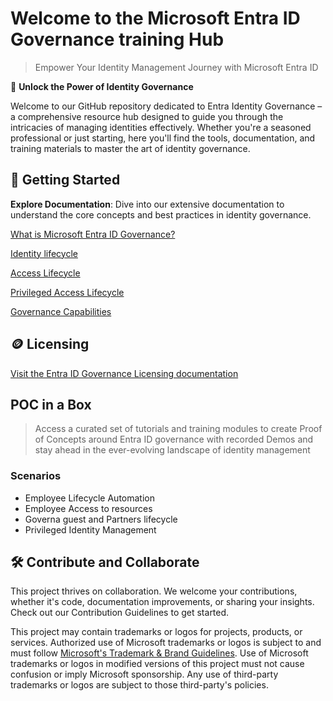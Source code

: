 # Welcome to the Microsoft Entra ID Governance training Hub

> Empower Your Identity Management Journey with Microsoft Entra ID

🔐 **Unlock the Power of Identity Governance** 

Welcome to our GitHub repository dedicated to Entra Identity Governance – a comprehensive resource hub designed to guide you through the intricacies of managing identities effectively. Whether you're a seasoned professional or just starting, here you'll find the tools, documentation, and training materials to master the art of identity governance.

## 🚀 Getting Started

 **Explore Documentation**: Dive into our extensive documentation to understand the core concepts and best practices in identity governance.

[What is Microsoft Entra ID Governance?](https://learn.microsoft.com/en-us/entra/id-governance/identity-governance-overview)

[Identity lifecycle](https://learn.microsoft.com/en-us/entra/id-governance/identity-governance-overview#identity-lifecycle)

[Access Lifecycle](https://learn.microsoft.com/en-us/entra/id-governance/identity-governance-overview#access-lifecycle)

[Privileged Access Lifecycle ](https://learn.microsoft.com/en-us/entra/id-governance/identity-governance-overview#privileged-access-lifecycle)

[Governance Capabilities](https://learn.microsoft.com/en-us/entra/id-governance/identity-governance-overview#governance-capabilities-in-other-microsoft-entra-features) 

## 🪙 Licensing

[Visit the Entra ID Governance Licensing documentation](https://learn.microsoft.com/en-us/entra/id-governance/licensing-fundamentals )



## POC in a Box  

> Access a curated set of tutorials and training modules to create Proof of Concepts around Entra ID governance with recorded Demos and stay ahead in the ever-evolving landscape of identity management

### Scenarios 

- Employee Lifecycle Automation
- Employee Access to resources
- Governa guest and Partners lifecycle
- Privileged Identity Management 


## 🛠️ Contribute and Collaborate
This project thrives on collaboration. We welcome your contributions, whether it's code, documentation improvements, or sharing your insights. Check out our Contribution Guidelines to get started.

This project may contain trademarks or logos for projects, products, or services. Authorized use of Microsoft 
trademarks or logos is subject to and must follow 
[Microsoft's Trademark & Brand Guidelines](https://www.microsoft.com/en-us/legal/intellectualproperty/trademarks/usage/general).
Use of Microsoft trademarks or logos in modified versions of this project must not cause confusion or imply Microsoft sponsorship.
Any use of third-party trademarks or logos are subject to those third-party's policies.

